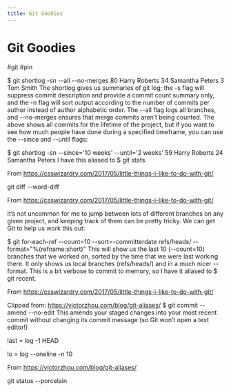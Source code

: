 ```yaml
---
title: Git Goodies
---
```


# Git Goodies

#git #pin

$ git shortlog -sn --all --no-merges
    80  Harry Roberts
    34  Samantha Peters
     3  Tom Smith
The shortlog gives us summaries of git log; the -s flag will suppress commit description and provide a commit count summary only, and the -n flag will sort output according to the number of commits per author instead of author alphabetic order. The --all flag logs all branches, and --no-merges ensures that merge commits aren’t being counted.
The above shows all commits for the lifetime of the project, but if you want to see how much people have done during a specified timeframe, you can use the --since and --until flags:

$ git shortlog -sn --since='10 weeks' --until='2 weeks'
    59  Harry Roberts
    24  Samantha Peters
I have this aliased to $ git stats.

From <https://csswizardry.com/2017/05/little-things-i-like-to-do-with-git/> 

git diff --word-diff

From <https://csswizardry.com/2017/05/little-things-i-like-to-do-with-git/> 

It’s not uncommon for me to jump between lots of different branches on any given project, and keeping track of them can be pretty tricky. We can get Git to help us work this out:

$ git for-each-ref --count=10 --sort=-committerdate refs/heads/ --format="%(refname:short)"
This will show us the last 10 (--count=10) branches that we worked on, sorted by the time that we were last working there. It only shows us local branches (refs/heads/) and in a much nicer --format.
This is a bit verbose to commit to memory, so I have it aliased to $ git recent.

From <https://csswizardry.com/2017/05/little-things-i-like-to-do-with-git/> 

Clipped from: https://victorzhou.com/blog/git-aliases/
$ git commit --amend --no-edit
This amends your staged changes into your most recent commit without changing its commit message (so Git won’t open a text editor!)

  last = log -1 HEAD

lo = log --oneline -n 10

From <https://victorzhou.com/blog/git-aliases/> 

git status --porcelain
